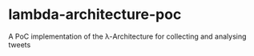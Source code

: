 # lambda-architecture-poc
A PoC implementation of the λ-Architecture for collecting and analysing tweets
